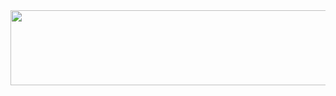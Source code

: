 <a href="https://github.com/devxb/gitanimals">
    <img src="https://render.gitanimals.org/lines/rn1njoo?pet-id=583300339096102175" width="1000" height="120"/>
</a>

<!--
**rn1njoo/rn1njoo** is a ✨ _special_ ✨ repository because its `README.md` (this file) appears on your GitHub profile.

Here are some ideas to get you started:

- 🔭 I’m currently working on ...
- 🌱 I’m currently learning ...
- 👯 I’m looking to collaborate on ...
- 🤔 I’m looking for help with ...
- 💬 Ask me about ...
- 📫 How to reach me: ...
- 😄 Pronouns: ...
- ⚡ Fun fact: ...
-->
